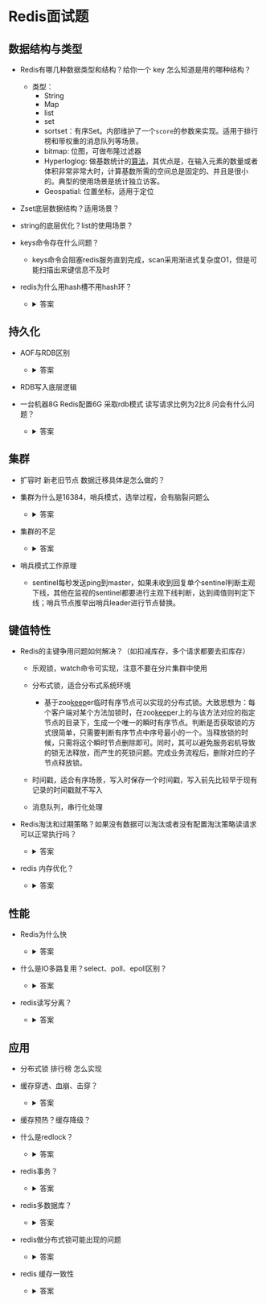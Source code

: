 # Redis面试题

## 数据结构与类型

- Redis有哪几种数据类型和结构？给你一个 key 怎么知道是用的哪种结构？

  - 类型：
    - String
    - Map
    - list
    - set
    - sortset：有序Set。内部维护了一个`score`的参数来实现。适用于排行榜和带权重的消息队列等场景。
    - bitmap: 位图，可做布隆过滤器
    - Hyperloglog:  做基数统计的[算法](https://www.nowcoder.com/jump/super-jump/word?word=算法)，其优点是，在输入元素的数量或者体积非常非常大时，计算基数所需的空间总是固定的、并且是很小的。典型的使用场景是统计独立访客。
    - Geospatial: 位置坐标，适用于定位

- Zset底层数据结构？适用场景？

- string的底层优化？list的使用场景？

- keys命令存在什么问题？

  - keys命令会阻塞redis服务直到完成，scan采用渐进式复杂度O1，但是可能扫描出来键信息不及时

- redis为什么用hash槽不用hash环？

  - <details>
      <summary>答案</summary>
      为了防止redis这种热点数据大量堆积到一个点，当一个节点崩溃时大量数据转移到下一个节点依次崩溃，类似多米诺。hash环结构更多适用于分部平均且节点较多的场景
    </details>

## 持久化

- AOF与RDB区别

  - <details>
      <summary>答案</summary>
    RDB优点
    	RDB是一个二进制文件，代表Redis在某一个时间点上的数据快照，非常适合用于备份、全量复制等场景。
    	RDB对灾难恢复、数据迁移非常友好，RDB文件可以转移至任何需要的地方并重新加载。
    	RDB是Redis数据的内存快照，数据恢复速度较快，相比于AOF的命令重放有着更高的性能。
    RDB缺点
    	RDB方式无法做到实时或秒级持久化。因为持久化过程是通过fork子进程后由子进程完成的，子进程的内存只是在fork操作那一时刻父进程的数据快照，而fork操作后父进程持续对外服务，内部数据时刻变更，子进程的数据不再更新，两者始终存在差异，所以无法做到实时性。
    	RDB持久化过程中的fork操作，会导致内存占用加倍，而且父进程数据越多，fork过程越长。
    	Redis请求高并发可能会频繁命中save规则，导致fork操作及持久化备份的频率不可控；
    	RDB文件有文件格式要求，不同版本的Redis会对文件格式进行调整，存在老版本无法兼容新版本的问题。
    AOF优点
    	AOF持久化有更好的实时性，我们可以选择三种不同的方式（appendfsync）：no、every second、always，every second作为默认的策略具有最好的性能，极端情况下可能会丢失一秒的数据。
    AOF文件只有append操作，无复杂的seek等文件操作，没有损坏风险。即使最后写入数据被截断，也很容易使用redis-check-aof工具修复；
    	当AOF文件变大时，Redis可在后台自动重写。重写过程中旧文件会持续写入，重写完成后新文件将变得更小，并且重写过程中的增量命令也会append到新文件。
    	AOF文件以已于理解与解析的方式包含了对Redis中数据的所有操作命令。即使不小心错误的清除了所有数据，只要没有对AOF文件重写，我们就可以通过移除最后一条命令找回所有数据。
    	AOF已经支持混合持久化，文件大小可以有效控制，并提高了数据加载时的效率。
    AOF缺点
    	对于相同的数据集合，AOF文件通常会比RDB文件大；
    	在特定的fsync策略下，AOF会比RDB略慢。一般来讲，fsync_every_second的性能仍然很高，fsync_no的性能与RDB相当。但是在巨大的写压力下，RDB更能提供最大的低延时保障。
    	在AOF上，Redis曾经遇到一些几乎不可能在RDB上遇到的罕见bug。一些特殊的指令（如BRPOPLPUSH）导致重新加载的数据与持久化之前不一致，Redis官方曾经在相同的条件下进行测试，但是无法复现问题。
    </details>

- RDB写入底层逻辑

- 一台机器8G Redis配置6G 采取rdb模式 读写请求比例为2比8 问会有什么问题？

  - <details>
      <summary>答案</summary>
    Linux fork 子进程采用的是 copy-on-write 的方式。在 Redis 执行 RDB 持久化期间，如果 client 写入数据很频繁，那么将增加 Redis 占用的内存，最坏情况下，内存的占用将达到原先的2倍。刚 fork 时，主进程和子进程共享内存，但是随着主进程需要处理写操作，主进程需要将修改的页面拷贝一份出来，然后进行修改。极端情况下，如果所有的页面都被修改，则此时的内存占用是原先的2倍。
    </details>

## 集群

- 扩容时  新老旧节点 数据迁移具体是怎么做的？

- 集群为什么是16384，哨兵模式，选举过程，会有脑裂问题么

  - <details>
    	<summary>答案</summary>
      https://www.cnblogs.com/youngdeng/p/12855424.html?ivk_sa=1024320u
      简单总结，就是因为集群之间每s要互发PING/PONG交换消息，消息体重会携带myslot槽数据，格式为bitmap，每一位代表一个槽，如果该位为1，表示这个槽是属于这个节点的。16384÷8÷1024=2kb。在消息体中，会携带一定数量的其他节点信息用于交换。约为集群总节点数量的1/10，至少携带3个节点的信息，所以节点数量越多，消息体内容越大。
      如果槽位为65536，发送心跳信息的消息头达8k，发送的心跳包过于庞大，浪费带宽。redis的集群主节点数量基本不可能超过1000个，所以16438完全够用。槽位越小，节点少的情况下，传输过程中bitmap压缩比高
    </details>

- 集群的不足

  - <details>
      <summary>答案</summary>
      假设我有一个key，对应的value是Hash类型的。如果Hash对象非常大，是不支持映射到不同节点的！只能映射到集群中的一个节点上！还有就是做批量操作比较麻烦！
      批量操作也就是mset、mget等，集群不同的key会划分到不同的slot中，因此直接使用mset或者mget等操作是行不通的(应对方法:如果执行的key数量比较少，就不用mget了，就用串行get操作。如果真的需要执行的key很多，就使用Hashtag保证这些key映射到同一台redis节点上,语法：对于key为{foo}.student1、{foo}.student2，{foo}student3，这类key一定是在同一个redis节点上。因为key中“{}”之间的字符串就是当前key的hash tags， 只有key中{ }中的部分才被用来做hash，因此计算出来的redis节点一定是同一个!)
    </details>
  
- 哨兵模式工作原理

  - sentinel每秒发送ping到master，如果未收到回复单个sentinel判断主观下线，其他在监视的sentinel都要进行主观下线判断，达到阈值则判定下线；哨兵节点推举出哨兵leader进行节点替换。
  

## 键值特性

- Redis的主键争用问题如何解决？（如扣减库存，多个请求都要去扣库存）

  - 乐观锁，watch命令可实现，注意不要在分片集群中使用
  - 分布式锁，适合分布式系统环境
    - 基于zoo[keep]()er临时有序节点可以实现的分布式锁。大致思想为：每个客户端对某个方法加锁时，在zoo[keep]()er上的与该方法对应的指定节点的目录下，生成一个唯一的瞬时有序节点。判断是否获取锁的方式很简单，只需要判断有序节点中序号最小的一个。当释放锁的时候，只需将这个瞬时节点删除即可。同时，其可以避免服务宕机导致的锁无法释放，而产生的死锁问题。完成业务流程后，删除对应的子节点释放锁。

  - 时间戳，适合有序场景，写入时保存一个时间戳，写入前先比较早于现有记录的时间戳就不写入
  - 消息队列，串行化处理

- Redis淘汰和过期策略？如果没有数据可以淘汰或者没有配置淘汰策略读请求可以正常执行吗？

  - <details>
      <summary>答案</summary>
      通过配置redis.conf中的maxmemory这个值来开启内存淘汰功能
      键存储在Redis中，有一个哈希表用于存储这批键及其值，如果这批键中有一部分设置了过期时间，那么这批键还会被存储到另外一个哈希表中，这个哈希表中的值对应的是键被设置的过期时间，实际上会消耗更多的内存，因此建议使用allkeys-lru策略有效率的使用内存。
      - 淘汰策略
      	- allkeys lru: 淘汰最长时间没使用的key
      	- allkeys random: 所有key随机删除
      	- allkeys lfu: 淘汰使用频率的key
      	- volatile lru
      	- volatile random
      	- volatile lfu
      	- volatile ttl：从配置了过期时间的键中驱逐马上就要过期的键
      - 过期策略
      	- 定期删除: 定期遍历设置了过期时间的哈希表，删除到期key，默认10/s，遍历采用贪心策略（随机选择20个key，如果20个中过期比例大于1/4，则重复执行，减少遍历大量key带来的cpu负载）
      	- 惰性删除: 访问指定key时进行过期检查，过期则立即删除且不会返回
      	- 定时删除: 创建过期时间时设置定时器，到时间立即删除
      不管是定期删除还是惰性删除都会存在key没有被删除掉的场景，所以就需要内存淘汰策略进行补充。
      其中lru方式也是同定期删除一样，随机选取N个数再对其进行lru算法删除。lfu计数counter也并不是采取线性增加的计算方式，且新key的初始化counter默认为5可以预防被轻易淘汰。
    </details>

- redis 内存优化？

  - <details><summary>答案</summary>
    	- Redis内部会构建一个数字池，默认是10000。Redis中如果存储的是“123”，Redis是能够识别出来这是一个数字并且按照数字来存储，节省存储空间，且直接存储数字池里面对应的索引就行
      - 复杂类型的存储优化，比如Map，List，Set等，这些集合都有一个特点可大可小
    </details>

## 性能

- Redis为什么快

  - <details>
    <summary>答案</summary>
    1. 基于内存：Redis是使用内存存储，没有磁盘IO上的开销。数据存在内存中，读写速度快。
    2. 单线程实现（ Redis 6.0以前）：Redis使用单个线程处理请求，避免了多个线程之间线程切换和锁资源争用的开销。单线程是指网络请求使用一个线程来处理，即一个线程处理所有网络请求，Redis 运行时不止有一个线程，比如数据持久化的过程会另起线程。
    3. IO多路复用模型：Redis 采用 IO 多路复用技术。Redis 使用单线程来轮询描述符，将数据库的操作都转换成了事件，不在网络I/O上浪费过多的时间。
    4. 高效的数据结构：Redis 每种数据类型底层都做了优化，目的就是为了追求更快的速度。
    </details>

- 什么是IO多路复用？select、poll、epoll区别？

  - <details>
    <summary>答案</summary>
    IO多路复用指的是一种同步IO模型，实现一个线程监听多个句柄；句柄就绪则通知线程进行读写，未就绪则阻塞。
    IO分为同步阻塞(BIO)、同步非阻塞(NIO)与IO多路复用：
      BIO: 一个线程aceept任务后等待完成后再释放，过程阻塞。可开多线程并发处理，但是多线程代价较大
      NIO: 一个线程aceept数据后加入fds集合中，然后遍历所有fds集合，如果没有非阻塞任务返回错误
    IO多路复用区别：
      select: 轮训所有fd中的流，缺点：单个线程维护fd大小有限，默认1024，每次调用会把fd从用户态拷贝到内核态开销大；线性轮训所有socket耗时长。
      poll: 与select区别仅仅只是用链表存储fd，fd没有大小限制
      epoll: 就绪的socket会自动回调然后加入就绪双向链表，只用扫描就绪链表即可，只可工作在linux下。使用mmap文件映射内存加速与内核空间的消息传递减少复制开销（将一个文件或者其它对象映射到进程的地址空间，实现文件磁盘地址和进程虚拟地址空间中一段虚拟地址的一一对映关系）
      select，poll，epoll本质上都是同步I/O，因为他们都需要在读写事件就绪后自己负责进行读写，也就是说这个读写过程是阻塞的，而异步I/O则无需自己负责进行读写，异步I/O的实现会负责把数据从内核拷贝到用户空间。
      select，poll实现需要自己不断轮询所有fd集合，直到设备就绪，期间可能要睡眠和唤醒多次交替。而epoll其实也需要调用epoll_wait不断轮询就绪链表，期间也可能多次睡眠和唤醒交替，但是它是设备就绪时，调用回调函数，把就绪fd放入就绪链表中，并唤醒在epoll_wait中进入睡眠的进程。虽然都要睡眠和交替，但是select和poll在“醒着”的时候要遍历整个fd集合，而epoll在“醒着”的时候只要判断一下就绪链表是否为空就行了，这节省了大量的CPU时间。这就是回调机制带来的性能提升。
    	select，poll每次调用都要把fd集合从用户态往内核态拷贝一次，并且要把current往设备等待队列中挂一次，而epoll只要一次拷贝，而且把current往等待队列上挂也只挂一次（在epoll_wait的开始，注意这里的等待队列并不是设备等待队列，只是一个epoll内部定义的等待队列）。这也能节省不少的开销。
      https://blog.csdn.net/weixin_39934085/article/details/110715861
    </details>

- redis读写分离？

  - <details>
      <summary>答案</summary>
      不做读写分离。redis本身在内存上操作，不会涉及IO吞吐，即使读写分离也不会提升太多性能，Redis在生产上的主要问题是考虑容量，单机最多10-20G，key太多降低redis性能.因此采用分片集群结构，已经能保证了我们的性能。其次，用上了读写分离后，还要考虑主从一致性，主从延迟等问题，徒增业务复杂度。
    </details>

## 应用

- 分布式锁 排行榜 怎么实现

- 缓存穿透、血崩、击穿？

  - <details>
    <summary>答案</summary>
    穿透：查询redis中没有的key或者非法数据如id=-1，导致大量请求到Db；
      - 非法参数校验；缓存为空的数据；布隆过滤器；
    血崩：大量key同一时间过期，导致大量请求到Db；
      - 分散key失效时间；设置二级缓存；高可用方案；热点数据永不过期，更新数据同时更新缓存
    击穿：单个key过期，对该热点key的大量请求到Db；
      - 分布式锁控制访问，如redis的setnx互斥锁先进行判断，保证不会有大量访问到Db；热点数据永不过期
    </details>

- 缓存预热？缓存降级？

- 什么是redlock？

  - <details>
    <summary>答案</summary>
    基于 Redis 实现分布式锁的方式。此种方式比原先的单节点的方法更安全。保证以下特性： 
    -  安全特性：互斥访问，即永远只有一个 client 能拿到锁； 
    -  避免死锁：最终 client 都可能拿到锁，不会出现死锁的情况，即使原本锁住某资源的 client crash 了或者出现了网络分区； 
    -  容错性：只要大部分 Redis 节点存活就可以正常提供服务；
    过程：
    -  按顺序向5个master节点请求加锁
    -  根据设置的超时时间来判断，是不是要跳过该master节点。
    -  如果大于等于三个节点加锁成功，并且使用的时间小于锁的有效期，即可认定加锁成功啦。
    -  如果获取锁失败，解锁！
    </details>

- redis事务？

  - <details>
      <summary>答案</summary>
      生产上采用的是Redis Cluster集群架构，不同的key是有可能分配在不同的Redis节点上的，在这种情况下Redis的事务机制是不生效的。其次，Redis事务本质就是多命令的打包执行，不支持回滚操作，且不具有原子性，遇到命令语法错误会忽略继续执行，简直是鸡肋！所以基本不用！
    </details>

- redis多数据库？

  - <details>
      <summary>答案</summary>
      单机下可以支持16个数据库（db0 ~ db15）,并且每个数据库的数据是隔离的不能共享，在Redis Cluster集群架构下只有一个数据库，即db0。因此，我们没有使用Redis的多数据库功能！
    </details>

- redis做分布式锁可能出现的问题

  - <details>
      <summary>答案</summary>
      重复加锁，主从或者集群模式下，主从复制过程中刚好主节点挂了导致同步失败（多主机加锁，参考redlock）
      业务执行过长导致锁自动释放（加入看门狗机制解决）
      业务代码忘解锁，看门狗机制生效中，锁无法释放（虚引用监听，保底）Redis 实现分布式锁实际上是通过setnx 命令, 如果有该key值, 则设置失败, 没有该key, 设置成功.
    但是由于setnx 命令没有过期时间的, 需要额外对key设置过期时间, 但是这个是两步操作, 不能保证其原子性.set key value EX seconds NX 语句, 就是保证了原子性, 并且能够达到与setnx一致的效果.
    set key value 传入ex是秒, px 是毫秒 NX 是键不存在时 ,才能设置, 否则返回nil
    </details>

- redis 缓存一致性

  - <details>
    <summary>答案</summary>
    1. 先删缓存，再更新数据库
    先删除缓存，数据库还没有更新成功，此时如果读取缓存，缓存不存在，去数据库中读取到的是旧值，缓存不一致发生。
      解决方案
    延时双删的方案的思路是，为了避免更新数据库的时候，其他线程从缓存中读取不到数据，就在更新完数据库之后，再sleep一段时间，然后再次删除缓存。sleep的时间要对业务读写缓存的时间做出评估，sleep时间大于读写缓存的时间即可。
      延时双删更新数据库后再删除redis也可能删除失败，这时候可以使用消息队列进行重试或者读取mysql的binlog用MQ进行异步删除
    2. 先更新数据库，再删除缓存
    更新数据库成功，如果删除缓存失败或者还没有来得及删除，那么，其他线程从缓存中读取到的就是旧值，还是会发生不一致。
      解决方案
    消息队列,先更新数据库，监听binLog，成功后往消息队列发消息，消费到消息后再删除缓存，借助消息队列的重试机制来实现，达到最终一致性的效果。(不用你自己引入，侵入到你的业务代码中，中间件帮你做了解耦，且能支持读写分离场景，因为读写分离用binlog同步)
    为什么是删除而不是更新，因为如果是先更新数据库再更新缓存，那么如果写了1000次只读了1次，也会更新1000次，造成不必要的开销。
      https://blog.csdn.net/v123411739/article/details/114803998
    </details>

